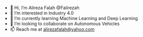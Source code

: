 - 👋 Hi, I’m Alireza Falah @Falirezah
- 👀 I’m interested in Industry 4.0 
- 🌱 I’m currently learning Machine Learning and Deep Learning
- 💞️ I’m looking to collaborate on Autonomous Vehicles
- 📫 Reach me at alirezafalah@yahoo.com

<!---
Falirezah/Falirezah is a ✨ special ✨ repository because its `README.md` (this file) appears on your GitHub profile.
You can click the Preview link to take a look at your changes.
--->
